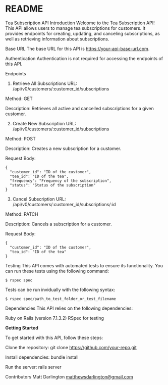# README

Tea Subscription API
Introduction
Welcome to the Tea Subscription API! This API allows users to manage tea subscriptions for customers. It provides endpoints for creating, updating, and canceling subscriptions, as well as retrieving information about subscriptions.

Base URL
The base URL for this API is https://your-api-base-url.com.

Authentication
Authentication is not required for accessing the endpoints of this API.

Endpoints
1. Retrieve All Subscriptions
URL: /api/v0/customers/:customer_id/subscriptions

Method: GET

Description: Retrieves all active and cancelled subscriptions for a given customer.

2. Create New Subscription
URL: /api/v0/customers/:customer_id/subscriptions

Method: POST

Description: Creates a new subscription for a customer.

Request Body:

```
{
  "customer_id": "ID of the customer",
  "tea_id": "ID of the tea",
  "frequency": "Frequency of the subscription",
  "status": "Status of the subscription"
}
```

3. Cancel Subscription
URL: /api/v0/customers/:customer_id/subscriptions/:id

Method: PATCH

Description: Cancels a subscription for a customer.

Request Body:

```
{
  "customer_id": "ID of the customer",
  "tea_id": "ID of the tea"
}
```

Testing
This API comes with automated tests to ensure its functionality. You can run these tests using the following command:
```
$ rspec spec
```
Tests can be run invidually with the following syntax:

```
$ rspec spec/path_to_test_folder_or_test_filename
```

Dependencies
This API relies on the following dependencies:

Ruby on Rails (version 7.1.3.2)
RSpec for testing


**Getting Started**

To get started with this API, follow these steps:


Clone the repository:  git clone https://github.com/your-repo.git


Install dependencies:  bundle install

Run the server:  rails server


Contributors
Matt Darlington
matthewsdarlington@gmail.com


